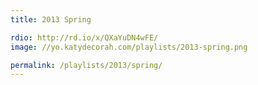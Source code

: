```yaml
---
title: 2013 Spring

rdio: http://rd.io/x/QXaYuDN4wFE/
image: //yo.katydecorah.com/playlists/2013-spring.png

permalink: /playlists/2013/spring/
---
```

